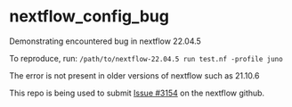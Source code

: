 # nextflow_config_bug
Demonstrating encountered bug in nextflow 22.04.5

To reproduce, run: `/path/to/nextflow-22.04.5 run test.nf -profile juno`

The error is not present in older versions of nextflow such as 21.10.6

This repo is being used to submit [Issue #3154](https://github.com/nextflow-io/nextflow/issues/3154) on the nextflow github. 
